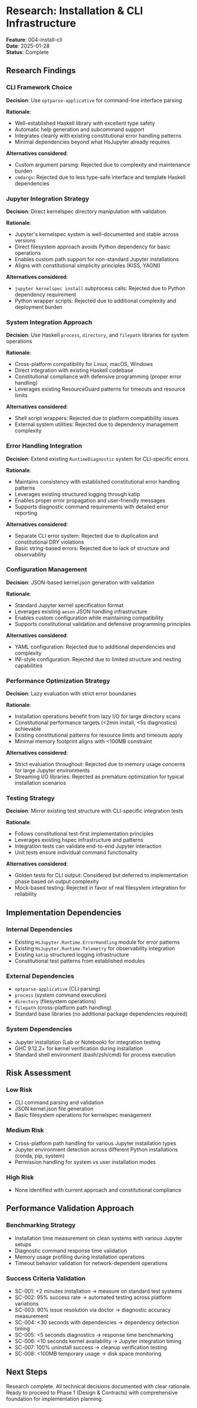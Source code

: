 # Research: Installation & CLI Infrastructure

**Feature**: 004-install-cli  
**Date**: 2025-01-28  
**Status**: Complete

## Research Findings

### CLI Framework Choice

**Decision**: Use `optparse-applicative` for command-line interface parsing

**Rationale**:

- Well-established Haskell library with excellent type safety
- Automatic help generation and subcommand support
- Integrates cleanly with existing constitutional error handling patterns
- Minimal dependencies beyond what HsJupyter already requires

**Alternatives considered**:

- Custom argument parsing: Rejected due to complexity and maintenance burden
- `cmdargs`: Rejected due to less type-safe interface and template Haskell dependencies

### Jupyter Integration Strategy

**Decision**: Direct kernelspec directory manipulation with validation

**Rationale**:

- Jupyter's kernelspec system is well-documented and stable across versions
- Direct filesystem approach avoids Python dependency for basic operations
- Enables custom path support for non-standard Jupyter installations
- Aligns with constitutional simplicity principles (KISS, YAGNI)

**Alternatives considered**:

- `jupyter kernelspec install` subprocess calls: Rejected due to Python dependency requirement
- Python wrapper scripts: Rejected due to additional complexity and deployment burden

### System Integration Approach

**Decision**: Use Haskell `process`, `directory`, and `filepath` libraries for system operations

**Rationale**:

- Cross-platform compatibility for Linux, macOS, Windows
- Direct integration with existing Haskell codebase
- Constitutional compliance with defensive programming (proper error handling)
- Leverages existing ResourceGuard patterns for timeouts and resource limits

**Alternatives considered**:

- Shell script wrappers: Rejected due to platform compatibility issues
- External system utilities: Rejected due to dependency management complexity

### Error Handling Integration

**Decision**: Extend existing `RuntimeDiagnostic` system for CLI-specific errors

**Rationale**:

- Maintains consistency with established constitutional error handling patterns
- Leverages existing structured logging through katip
- Enables proper error propagation and user-friendly messages
- Supports diagnostic command requirements with detailed error reporting

**Alternatives considered**:

- Separate CLI error system: Rejected due to duplication and constitutional DRY violations
- Basic string-based errors: Rejected due to lack of structure and observability

### Configuration Management

**Decision**: JSON-based kernel.json generation with validation

**Rationale**:

- Standard Jupyter kernel specification format
- Leverages existing `aeson` JSON handling infrastructure
- Enables custom configuration while maintaining compatibility
- Supports constitutional validation and defensive programming principles

**Alternatives considered**:

- YAML configuration: Rejected due to additional dependencies and complexity
- INI-style configuration: Rejected due to limited structure and nesting capabilities

### Performance Optimization Strategy

**Decision**: Lazy evaluation with strict error boundaries

**Rationale**:

- Installation operations benefit from lazy I/O for large directory scans
- Constitutional performance targets (<2min install, <5s diagnostics) achievable
- Existing constitutional patterns for resource limits and timeouts apply
- Minimal memory footprint aligns with <100MB constraint

**Alternatives considered**:

- Strict evaluation throughout: Rejected due to memory usage concerns for large Jupyter environments
- Streaming I/O libraries: Rejected as premature optimization for typical installation scenarios

### Testing Strategy

**Decision**: Mirror existing test structure with CLI-specific integration tests

**Rationale**:

- Follows constitutional test-first implementation principles
- Leverages existing hspec infrastructure and patterns
- Integration tests can validate end-to-end Jupyter interaction
- Unit tests ensure individual command functionality

**Alternatives considered**:

- Golden tests for CLI output: Considered but deferred to implementation phase based on output complexity
- Mock-based testing: Rejected in favor of real filesystem integration for reliability

## Implementation Dependencies

### Internal Dependencies

- Existing `HsJupyter.Runtime.ErrorHandling` module for error patterns
- Existing `HsJupyter.Runtime.Telemetry` for observability integration
- Existing `katip` structured logging infrastructure
- Constitutional test patterns from established modules

### External Dependencies

- `optparse-applicative` (CLI parsing)
- `process` (system command execution)
- `directory` (filesystem operations)
- `filepath` (cross-platform path handling)
- Standard base libraries (no additional package dependencies required)

### System Dependencies

- Jupyter installation (Lab or Notebook) for integration testing
- GHC 9.12.2+ for kernel verification during installation
- Standard shell environment (bash/zsh/cmd) for process execution

## Risk Assessment

### Low Risk

- CLI command parsing and validation
- JSON kernel.json file generation
- Basic filesystem operations for kernelspec management

### Medium Risk

- Cross-platform path handling for various Jupyter installation types
- Jupyter environment detection across different Python installations (conda, pip, system)
- Permission handling for system vs user installation modes

### High Risk

- None identified with current approach and constitutional compliance

## Performance Validation Approach

### Benchmarking Strategy

- Installation time measurement on clean systems with various Jupyter setups
- Diagnostic command response time validation
- Memory usage profiling during installation operations
- Timeout behavior validation for network-dependent operations

### Success Criteria Validation

- SC-001: <2 minutes installation → measure on standard test systems
- SC-002: 95% success rate → automated testing across platform variations
- SC-003: 90% issue resolution via doctor → diagnostic accuracy measurement
- SC-004: <30 seconds with dependencies → dependency detection timing
- SC-005: <5 seconds diagnostics → response time benchmarking
- SC-006: <10 seconds kernel availability → Jupyter integration timing
- SC-007: 100% uninstall success → cleanup verification testing
- SC-008: <100MB temporary usage → disk space monitoring

## Next Steps

Research complete. All technical decisions documented with clear rationale. Ready to proceed to Phase 1 (Design & Contracts) with comprehensive foundation for implementation planning.
